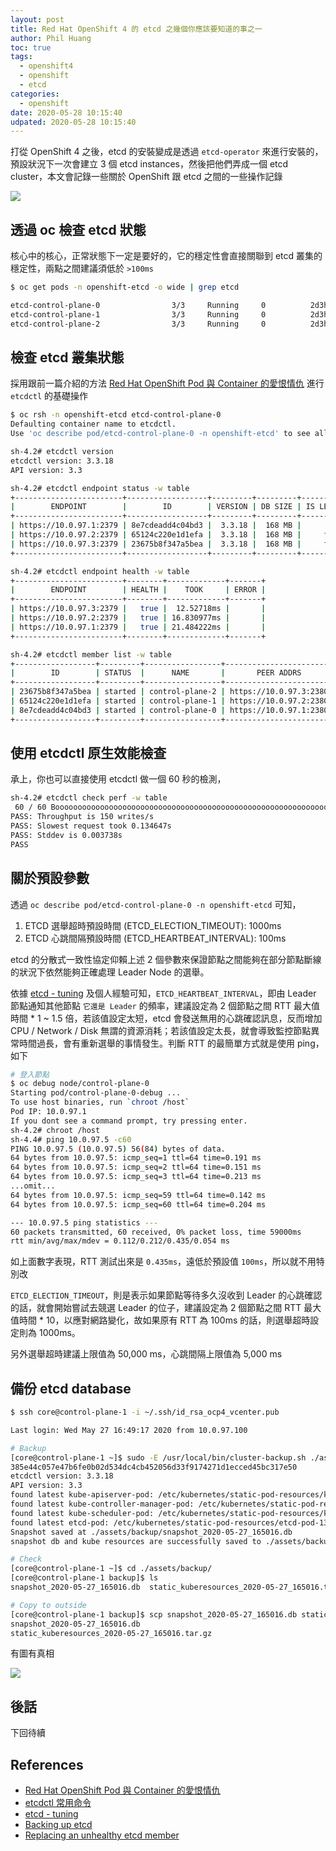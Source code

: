 ```yaml
---
layout: post
title: Red Hat OpenShift 4 的 etcd 之幾個你應該要知道的事之一
author: Phil Huang
toc: true
tags:
  - openshift4
  - openshift
  - etcd
categories:
  - openshift
date: 2020-05-28 10:15:40
udpated: 2020-05-28 10:15:40
---
```


打從 OpenShift 4 之後，etcd 的安裝變成是透過 `etcd-operator` 來進行安裝的，預設狀況下一次會建立 3 個 etcd instances，然後把他們弄成一個 etcd cluster，本文會記錄一些關於 OpenShift 跟 etcd 之間的一些操作記錄

![](/images/etcd-operator-overview.png)

<!--more-->

## 透過 oc 檢查 etcd 狀態

核心中的核心，正常狀態下一定是要好的，它的穩定性會直接關聯到 etcd 叢集的穩定性，兩點之間建議須低於 `>100ms`

```bash
$ oc get pods -n openshift-etcd -o wide | grep etcd

etcd-control-plane-0                3/3     Running     0          2d3h   10.0.97.1     control-plane-0   <none>           <none>
etcd-control-plane-1                3/3     Running     0          2d3h   10.0.97.2     control-plane-1   <none>           <none>
etcd-control-plane-2                3/3     Running     0          2d3h   10.0.97.3     control-plane-2   <none>           <none>
```

## 檢查 etcd 叢集狀態

採用跟前一篇介紹的方法 [Red Hat OpenShift Pod 與 Container 的愛恨情仇][1] 進行 `etcdctl` 的基礎操作

```bash
$ oc rsh -n openshift-etcd etcd-control-plane-0
Defaulting container name to etcdctl.
Use 'oc describe pod/etcd-control-plane-0 -n openshift-etcd' to see all of the containers in this pod.

sh-4.2# etcdctl version
etcdctl version: 3.3.18
API version: 3.3

sh-4.2# etcdctl endpoint status -w table
+------------------------+------------------+---------+---------+-----------+-----------+------------+
|        ENDPOINT        |        ID        | VERSION | DB SIZE | IS LEADER | RAFT TERM | RAFT INDEX |
+------------------------+------------------+---------+---------+-----------+-----------+------------+
| https://10.0.97.1:2379 | 8e7cdeadd4c04bd3 |  3.3.18 |  168 MB |      true |       109 |   35522525 |
| https://10.0.97.2:2379 | 65124c220e1d1efa |  3.3.18 |  168 MB |     false |       109 |   35522525 |
| https://10.0.97.3:2379 | 23675b8f347a5bea |  3.3.18 |  168 MB |     false |       109 |   35522525 |
+------------------------+------------------+---------+---------+-----------+-----------+------------+

sh-4.2# etcdctl endpoint health -w table
+------------------------+--------+-------------+-------+
|        ENDPOINT        | HEALTH |    TOOK     | ERROR |
+------------------------+--------+-------------+-------+
| https://10.0.97.3:2379 |   true |  12.52718ms |       |
| https://10.0.97.2:2379 |   true | 16.830977ms |       |
| https://10.0.97.1:2379 |   true | 21.484222ms |       |
+------------------------+--------+-------------+-------+

sh-4.2# etcdctl member list -w table
+------------------+---------+-----------------+------------------------+------------------------+
|        ID        | STATUS  |      NAME       |       PEER ADDRS       |      CLIENT ADDRS      |
+------------------+---------+-----------------+------------------------+------------------------+
| 23675b8f347a5bea | started | control-plane-2 | https://10.0.97.3:2380 | https://10.0.97.3:2379 |
| 65124c220e1d1efa | started | control-plane-1 | https://10.0.97.2:2380 | https://10.0.97.2:2379 |
| 8e7cdeadd4c04bd3 | started | control-plane-0 | https://10.0.97.1:2380 | https://10.0.97.1:2379 |
+------------------+---------+-----------------+------------------------+------------------------+
```

## 使用 etcdctl 原生效能檢查

承上，你也可以直接使用 etcdctl 做一個 60 秒的檢測，
```bash
sh-4.2# etcdctl check perf -w table
 60 / 60 Boooooooooooooooooooooooooooooooooooooooooooooooooooooooooooooooooooooooo! 100.00%1m0s
PASS: Throughput is 150 writes/s
PASS: Slowest request took 0.134647s
PASS: Stddev is 0.003738s
PASS
```

## 關於預設參數

透過 `oc describe pod/etcd-control-plane-0 -n openshift-etcd` 可知，

1. ETCD 選舉超時預設時間 (ETCD_ELECTION_TIMEOUT): 1000ms
2. ETCD 心跳間隔預設時間 (ETCD_HEARTBEAT_INTERVAL): 100ms

etcd 的分散式一致性協定仰賴上述 2 個參數來保證節點之間能夠在部分節點斷線的狀況下依然能夠正確處理 Leader Node 的選舉。

依據 [etcd - tuning][3] 及個人經驗可知，`ETCD_HEARTBEAT_INTERVAL`，即由 Leader 節點通知其他節點 `它還是 Leader` 的頻率，建議設定為 2 個節點之間 RTT 最大值時間 * 1 ~ 1.5 倍，若該值設定太短，etcd 會發送無用的心跳確認訊息，反而增加 CPU / Network / Disk 無謂的資源消耗；若該值設定太長，就會導致監控節點異常時間過長，會有重新選舉的事情發生。判斷 RTT 的最簡單方式就是使用 ping，如下

```bash
# 登入節點
$ oc debug node/control-plane-0
Starting pod/control-plane-0-debug ...
To use host binaries, run `chroot /host`
Pod IP: 10.0.97.1
If you dont see a command prompt, try pressing enter.
sh-4.2# chroot /host
sh-4.4# ping 10.0.97.5 -c60
PING 10.0.97.5 (10.0.97.5) 56(84) bytes of data.
64 bytes from 10.0.97.5: icmp_seq=1 ttl=64 time=0.191 ms
64 bytes from 10.0.97.5: icmp_seq=2 ttl=64 time=0.151 ms
64 bytes from 10.0.97.5: icmp_seq=3 ttl=64 time=0.213 ms
...omit...
64 bytes from 10.0.97.5: icmp_seq=59 ttl=64 time=0.142 ms
64 bytes from 10.0.97.5: icmp_seq=60 ttl=64 time=0.204 ms

--- 10.0.97.5 ping statistics ---
60 packets transmitted, 60 received, 0% packet loss, time 59000ms
rtt min/avg/max/mdev = 0.112/0.212/0.435/0.054 ms
```

如上面數字表現，RTT 測試出來是 `0.435ms`，遠低於預設值 `100ms`，所以就不用特別改

`ETCD_ELECTION_TIMEOUT`，則是表示如果節點等待多久沒收到 Leader 的心跳確認的話，就會開始嘗試去競選 Leader 的位子，建議設定為 2 個節點之間 RTT 最大值時間 * 10，以應對網路變化，故如果原有 RTT 為 100ms 的話，則選舉超時設定則為 1000ms。

另外選舉超時建議上限值為 50,000 ms，心跳間隔上限值為 5,000 ms

## 備份 etcd database

```bash
$ ssh core@control-plane-1 -i ~/.ssh/id_rsa_ocp4_vcenter.pub

Last login: Wed May 27 16:49:17 2020 from 10.0.97.100

# Backup
[core@control-plane-1 ~]$ sudo -E /usr/local/bin/cluster-backup.sh ./assets/backup
385e44c057e47b6fe0b02d534dc4cb452056d33f9174271d1ecced45bc317e50
etcdctl version: 3.3.18
API version: 3.3
found latest kube-apiserver-pod: /etc/kubernetes/static-pod-resources/kube-apiserver-pod-131
found latest kube-controller-manager-pod: /etc/kubernetes/static-pod-resources/kube-controller-manager-pod-13
found latest kube-scheduler-pod: /etc/kubernetes/static-pod-resources/kube-scheduler-pod-17
found latest etcd-pod: /etc/kubernetes/static-pod-resources/etcd-pod-139
Snapshot saved at ./assets/backup/snapshot_2020-05-27_165016.db
snapshot db and kube resources are successfully saved to ./assets/backup

# Check
[core@control-plane-1 ~]$ cd ./assets/backup/
[core@control-plane-1 backup]$ ls
snapshot_2020-05-27_165016.db  static_kuberesources_2020-05-27_165016.tar.gz

# Copy to outside
[core@control-plane-1 backup]$ scp snapshot_2020-05-27_165016.db static_kuberesources_2020-05-27_165016.tar.gz root@bastion.ocp4.internal:~/
snapshot_2020-05-27_165016.db                                                                                                             100%  171MB 135.1MB/s   00:01
static_kuberesources_2020-05-27_165016.tar.gz                                                                                             100%   64KB  56.1MB/s   00:00
```

有圖有真相

![](/images/etcd-backup.png)

## 後話

下回待續

## References

- [Red Hat OpenShift Pod 與 Container 的愛恨情仇][1]
- [etcdctl 常用命令][2]
- [etcd - tuning][3]
- [Backing up etcd][4]
- [Replacing an unhealthy etcd member][5]

[1]: https://blog.pichuang.com.tw/20200521-openshift-with-coreos-part-7/
[2]: https://www.huweihuang.com/kubernetes-notes/etcd/etcdctl-v3.html
[3]: https://github.com/etcd-io/etcd/blob/master/Documentation/tuning.md
[4]: https://docs.openshift.com/container-platform/4.4/backup_and_restore/backing-up-etcd.html
[5]: https://docs.openshift.com/container-platform/4.4/backup_and_restore/replacing-unhealthy-etcd-member.html#restore-replace-stopped-etcd-member_replacing-unhealthy-etcd-member